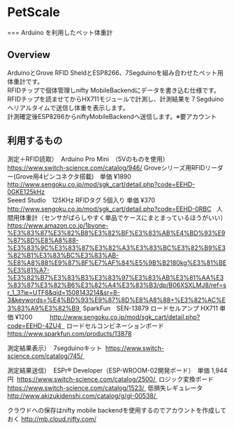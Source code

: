# PetScale
===
Arduino を利用したペット体重計  

## Overview
ArduinoとGrove RFID SheldとESP8266、7Segduinoを組み合わせたペット用体重計です。  
RFIDチップで個体管理しnifty MobileBackendにデータを書き込む仕様です。  
RFIDチップを読ませてからHX711モジュールで計測し、計測結果を７Segduinoへリアルタイムで送信し体重を表示します。  
計測確定後ESP8266からniftyMobileBackendへ送信します。※要アカウント  

## 利用するもの
測定＋RFID読取）  
Arduino Pro Mini　（5Vのものを使用）
https://www.switch-science.com/catalog/946/
Groveシリーズ用RFIDリーダー(Grove用4ピンコネクタ搭載)　単価 ¥1890  
http://www.sengoku.co.jp/mod/sgk_cart/detail.php?code=EEHD-0GKE125kHz  
Seeed Studio　125KHz RFIDタグ 5個入り 単価 ¥370  
http://www.sengoku.co.jp/mod/sgk_cart/detail.php?code=EEHD-0RBC  
人間用体重計（センサがばらしやすく単品でケースにまとまっているほうがいい）
https://www.amazon.co.jp/1byone-%E3%83%87%E3%82%B8%E3%82%BF%E3%83%AB%E4%BD%93%E9%87%8D%E8%A8%88-%E3%83%9C%E3%83%87%E3%82%A3%E3%83%BC%E3%82%B9%E3%82%B1%E3%83%BC%E3%83%AB-%E8%A8%88%E9%87%8F%E7%AF%84%E5%9B%B2180kg%E3%81%BE%E3%81%A7-%E3%82%B7%E3%83%B3%E3%83%97%E3%83%AB%E3%81%AA%E3%83%87%E3%82%B6%E3%82%A4%E3%83%B3/dp/B06XSXLMJ8/ref=sr_1_3?ie=UTF8&qid=1508143214&sr=8-3&keywords=%E4%BD%93%E9%87%8D%E8%A8%88+%E3%82%AC%E3%83%A9%E3%82%B9  
SparkFun　SEN-13879 ロードセルアンプ HX711 単価 ¥1200  　　
http://www.sengoku.co.jp/mod/sgk_cart/detail.php?code=EEHD-4ZU4  
ロードセルコンビネーションボード  
https://www.sparkfun.com/products/13878

測定結果表示）  
7segduinoキット  
https://www.switch-science.com/catalog/745/  

測定結果送信）  
ESPr® Developer（ESP-WROOM-02開発ボード）　単価 1,944円  
https://www.switch-science.com/catalog/2500/  
ロジック変換ボード  
https://www.switch-science.com/catalog/1523/  
低損失レギュレータ  
http://www.akizukidenshi.com/catalog/g/gI-00538/  

クラウドへの保存はnifty mobile backendを使用するのでアカウントを作成しておく
http://mb.cloud.nifty.com/
